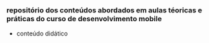 ### repositório dos conteúdos abordados em aulas téoricas e práticas do curso de desenvolvimento mobile

- conteúdo didático
